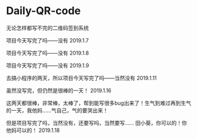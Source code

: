 # Daily-QR-code
无论怎样都写不完的二维码签到系统

项目今天写完了吗——没有       2019.1.7

项目今天写完了吗——没有       2019.1.8

项目今天写完了吗——没有       2019.1.9

去搞小程序的两天，所以项目今天写完了吗——当然没有        2019.1.11

虽然没写完，但仍然是很棒的一天！  2019.1.16

这两天都很棒，非常棒，太棒了，帮到能写很多bug出来了！生气到难过再到生气的一天，我他妈……气自己，气的要哭出来！

但是项目写完了吗，当然没有，还要写吗，当然要写…… 田小葵，你可以的！你他妈可以的！  2019.1.18
